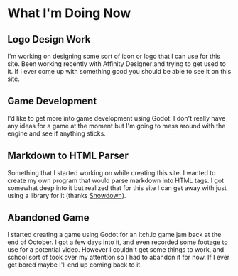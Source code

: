 # What I'm Doing Now

## Logo Design Work
I'm working on designing some sort of icon or logo that I can use for this site. Been working recently with Affinity Designer and trying to get used to it. If I ever come up with something good you should be able to see it on this site.

## Game Development
I'd like to get more into game development using Godot. I don't really have any ideas for a game at the moment but I'm going to mess around with the engine and see if anything sticks.

## Markdown to HTML Parser
Something that I started working on while creating this site. I wanted to create my own program that would parse markdown into HTML tags. I got somewhat deep into it but realized that for this site I can get away with just using a library for it (thanks [Showdown](https://github.com/showdownjs/showdown)).

## Abandoned Game
I started creating a game using Godot for an itch.io game jam back at the end of October. I got a few days into it, and even recorded some footage to use for a potential video. However I couldn't get some things to work, and school sort of took over my attention so I had to abandon it for now. If I ever get bored maybe I'll end up coming back to it.
